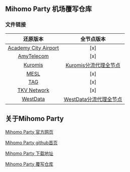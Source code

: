 ## Mihomo Party 机场覆写仓库

### 文件链接

| 还原版本 | 全节点版本 | 
|    :---:     |     :---:      |
|[Academy City Airport](https://raw.githubusercontent.com/YilyOu/mihomo_party-override_hub/main/yaml/Academy%20City%20Airport/Academy%20City%20Airport.yaml)|[x]|
|[AmyTelecom](https://raw.githubusercontent.com/YilyOu/mihomo_party-override_hub/main/yaml/AmyTelecom/AmyTelecom.yaml)|[x]|
|[Kuromis](https://raw.githubusercontent.com/YilyOu/mihomo_party-override_hub/main/yaml/Kuromis/Kuromis%20.yaml)|[Kuromis分流代理全节点](https://raw.githubusercontent.com/YilyOu/mihomo_party-override_hub/main/yaml/Kuromis/Kuromis%E5%88%86%E6%B5%81%E4%BB%A3%E7%90%86%E5%85%A8%E8%8A%82%E7%82%B9.yaml)|
|[MESL](https://raw.githubusercontent.com/YilyOu/mihomo_party-override_hub/main/yaml/MESL/MESL.yaml)|[x]|
|[TAG](https://raw.githubusercontent.com/YilyOu/mihomo_party-override_hub/main/yaml/TAG/TAG.yaml)|[x]|
|[TKV Network](https://raw.githubusercontent.com/YilyOu/mihomo_party-override_hub/main/yaml/TKV%20Network/TKV%20Network.yaml)|[x]|
|[WestData](https://raw.githubusercontent.com/YilyOu/mihomo_party-override_hub/main/yaml/WestData/WestData.yaml)|[WestData分流代理全节点](https://raw.githubusercontent.com/YilyOu/mihomo_party-override_hub/main/yaml/WestData/WestData%E5%88%86%E6%B5%81%E4%BB%A3%E7%90%86%E5%85%A8%E8%8A%82%E7%82%B9.yaml)|

## 关于Mihomo Party

[Mihomo Party 官方网页](https://mihomo.party/)

[Mihomo Party github首页](https://github.com/mihomo-party-org/mihomo-party)

[Mihomo Party 下载地址](https://github.com/mihomo-party-org/mihomo-party/releases)

[Mihomo Party 覆写仓库](https://github.com/mihomo-party-org/override-hub)

